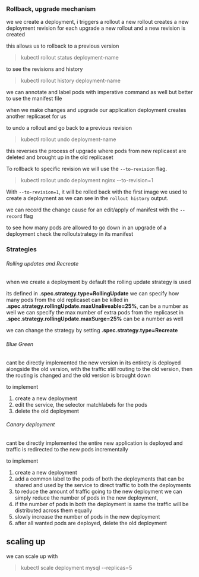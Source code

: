 ### Rollback, upgrade mechanism

we we create a deployment, i triggers a rollout
a new rollout creates a new deployment revision
for each upgrade a new rollout and a new revision is created

this allows us to rollback to a previous version

> kubectl rollout status deployment-name

to see the revisions and history
>kubectl rollout history deployment-name

we can annotate and label pods with imperative command as well
but better to use the manifest file

when we make changes and upgrade our application deployment creates another replicaset for us

to undo a rollout and go back to a previous revision
>kubectl rollout undo deployment-name 

this reverses the process of upgrade where pods from new replicaest are deleted and brought up in the old replicaset

To rollback to specific revision we will use the `--to-revision` flag.  
>kubectl rollout undo deployment nginx --to-revision=1

With `--to-revision=1`, it will be rolled back with the first image we used to create a deployment as we can see in the `rollout history` output.

we can record the change cause for an edit/apply of manifest with the `--record` flag

to see how many pods are allowed to go down in an upgrade of a deployment
check the rolloutstrategy in its manifest

### Strategies

###### Rolling updates and Recreate
when we create a deployment by default the rolling update strategy is used

its defined in **.spec.strategy.type=RollingUpdate**
we can specify how many pods from the old replicaset can be killed in  **.spec.strategy.rollingUpdate.maxUnaliveable=25%**, can be a number as well
we can specify the max number of extra pods from the replicaset in **.spec.strategy.rollingUpdate.maxSurge=25%** can be a number as well

we can change the strategy by setting **.spec.strategy.type=Recreate**

###### Blue Green
cant be directly implemented
the new version in its entirety is deployed alongside the old version, with the traffic still routing to the old version, then the routing is changed and the old version is brought down

to implement
1. create a new deployment
2. edit the service, the selector matchlabels for the pods
3. delete the old deployment 

###### Canary deployment
cant be directly implemented
the entire new application is deployed and traffic is redirected to the new pods incrementally 

to implement
1. create a new deployment
2. add a common label to the pods of both the deployments that can be shared and used by the service to direct traffic to both the deployments
3. to reduce the amount of traffic going to the new deployment we can simply reduce the number of pods in the new deployment, 
4. if the number of pods in both the deployment is same the traffic will be distributed across them equally
5. slowly increase the number of pods in the new deployment
6. after all wanted pods are deployed, delete the old deployment

## scaling up

we can scale up with

> kubectl scale deployment mysql --replicas=5